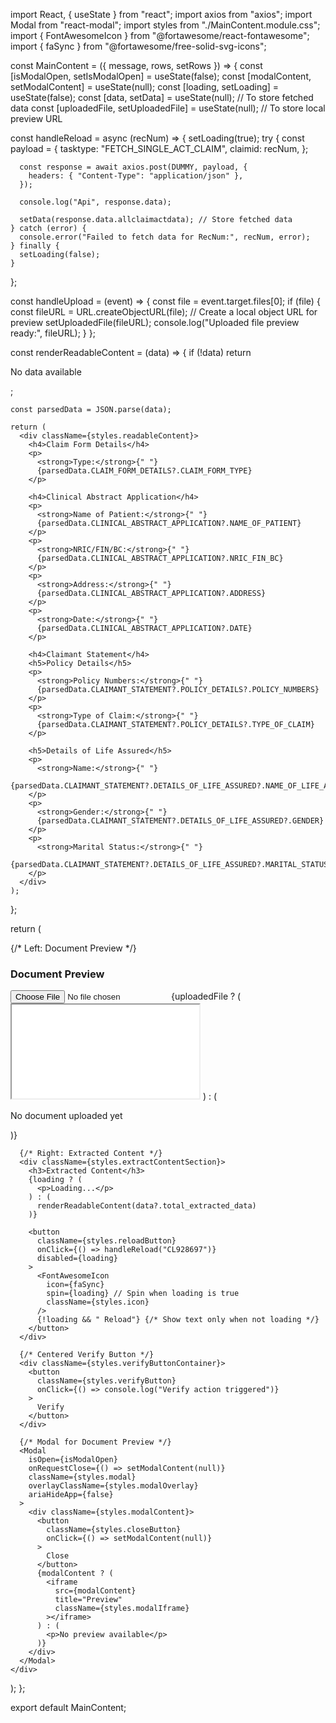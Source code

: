 import React, { useState } from "react";
import axios from "axios";
import Modal from "react-modal";
import styles from "./MainContent.module.css";
import { FontAwesomeIcon } from "@fortawesome/react-fontawesome";
import { faSync } from "@fortawesome/free-solid-svg-icons";

const MainContent = ({ message, rows, setRows }) => {
  const [isModalOpen, setIsModalOpen] = useState(false);
  const [modalContent, setModalContent] = useState(null);
  const [loading, setLoading] = useState(false);
  const [data, setData] = useState(null); // To store fetched data
  const [uploadedFile, setUploadedFile] = useState(null); // To store local preview URL

  const handleReload = async (recNum) => {
    setLoading(true);
    try {
      const payload = {
        tasktype: "FETCH_SINGLE_ACT_CLAIM",
        claimid: recNum,
      };

      const response = await axios.post(DUMMY, payload, {
        headers: { "Content-Type": "application/json" },
      });

      console.log("Api", response.data);

      setData(response.data.allclaimactdata); // Store fetched data
    } catch (error) {
      console.error("Failed to fetch data for RecNum:", recNum, error);
    } finally {
      setLoading(false);
    }
  };

  const handleUpload = (event) => {
    const file = event.target.files[0];
    if (file) {
      const fileURL = URL.createObjectURL(file); // Create a local object URL for preview
      setUploadedFile(fileURL);
      console.log("Uploaded file preview ready:", fileURL);
    }
  };

  const renderReadableContent = (data) => {
    if (!data) return <p>No data available</p>;

    const parsedData = JSON.parse(data);

    return (
      <div className={styles.readableContent}>
        <h4>Claim Form Details</h4>
        <p>
          <strong>Type:</strong>{" "}
          {parsedData.CLAIM_FORM_DETAILS?.CLAIM_FORM_TYPE}
        </p>

        <h4>Clinical Abstract Application</h4>
        <p>
          <strong>Name of Patient:</strong>{" "}
          {parsedData.CLINICAL_ABSTRACT_APPLICATION?.NAME_OF_PATIENT}
        </p>
        <p>
          <strong>NRIC/FIN/BC:</strong>{" "}
          {parsedData.CLINICAL_ABSTRACT_APPLICATION?.NRIC_FIN_BC}
        </p>
        <p>
          <strong>Address:</strong>{" "}
          {parsedData.CLINICAL_ABSTRACT_APPLICATION?.ADDRESS}
        </p>
        <p>
          <strong>Date:</strong>{" "}
          {parsedData.CLINICAL_ABSTRACT_APPLICATION?.DATE}
        </p>

        <h4>Claimant Statement</h4>
        <h5>Policy Details</h5>
        <p>
          <strong>Policy Numbers:</strong>{" "}
          {parsedData.CLAIMANT_STATEMENT?.POLICY_DETAILS?.POLICY_NUMBERS}
        </p>
        <p>
          <strong>Type of Claim:</strong>{" "}
          {parsedData.CLAIMANT_STATEMENT?.POLICY_DETAILS?.TYPE_OF_CLAIM}
        </p>

        <h5>Details of Life Assured</h5>
        <p>
          <strong>Name:</strong>{" "}
          {parsedData.CLAIMANT_STATEMENT?.DETAILS_OF_LIFE_ASSURED?.NAME_OF_LIFE_ASSURED}
        </p>
        <p>
          <strong>Gender:</strong>{" "}
          {parsedData.CLAIMANT_STATEMENT?.DETAILS_OF_LIFE_ASSURED?.GENDER}
        </p>
        <p>
          <strong>Marital Status:</strong>{" "}
          {parsedData.CLAIMANT_STATEMENT?.DETAILS_OF_LIFE_ASSURED?.MARITAL_STATUS}
        </p>
      </div>
    );
  };

  return (
    <div className={styles.mainContent}>
      {/* Left: Document Preview */}
      <div className={styles.previewSection}>
        <h3>Document Preview</h3>
        <input
          type="file"
          accept="application/pdf"
          onChange={handleUpload}
          className={styles.uploadInput}
        />
        {uploadedFile ? (
          <iframe
            src={uploadedFile}
            title="PDF Preview"
            className={styles.previewIframe}
          ></iframe>
        ) : (
          <p>No document uploaded yet</p>
        )}
      </div>

      {/* Right: Extracted Content */}
      <div className={styles.extractContentSection}>
        <h3>Extracted Content</h3>
        {loading ? (
          <p>Loading...</p>
        ) : (
          renderReadableContent(data?.total_extracted_data)
        )}

        <button
          className={styles.reloadButton}
          onClick={() => handleReload("CL928697")}
          disabled={loading}
        >
          <FontAwesomeIcon
            icon={faSync}
            spin={loading} // Spin when loading is true
            className={styles.icon}
          />
          {!loading && " Reload"} {/* Show text only when not loading */}
        </button>
      </div>

      {/* Centered Verify Button */}
      <div className={styles.verifyButtonContainer}>
        <button
          className={styles.verifyButton}
          onClick={() => console.log("Verify action triggered")}
        >
          Verify
        </button>
      </div>

      {/* Modal for Document Preview */}
      <Modal
        isOpen={isModalOpen}
        onRequestClose={() => setModalContent(null)}
        className={styles.modal}
        overlayClassName={styles.modalOverlay}
        ariaHideApp={false}
      >
        <div className={styles.modalContent}>
          <button
            className={styles.closeButton}
            onClick={() => setModalContent(null)}
          >
            Close
          </button>
          {modalContent ? (
            <iframe
              src={modalContent}
              title="Preview"
              className={styles.modalIframe}
            ></iframe>
          ) : (
            <p>No preview available</p>
          )}
        </div>
      </Modal>
    </div>
  );
};

export default MainContent;
